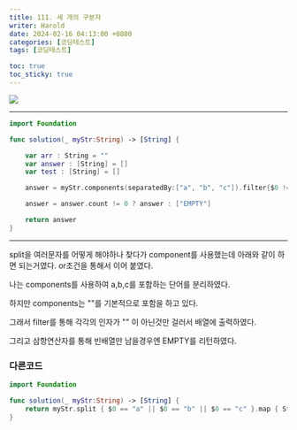 ```yaml
---
title: 111. 세 개의 구분자
writer: Harold
date: 2024-02-16 04:13:00 +0800
categories: [코딩테스트]
tags: [코딩테스트]

toc: true
toc_sticky: true
---
```

![](https://velog.velcdn.com/images/haroldfromk/post/e49ec648-e38c-45e6-b2ba-a333e4670295/image.png)

---
```swift
import Foundation

func solution(_ myStr:String) -> [String] {

    var arr : String = ""
    var answer : [String] = []
    var test : [String] = []

    answer = myStr.components(separatedBy:["a", "b", "c"]).filter{$0 != ""}

    answer = answer.count != 0 ? answer : ["EMPTY"]

    return answer
}
```
---

split을 여러문자를 어떻게 해야하나 찾다가 component를 사용했는데 아래와 같이 하면 되는거였다. or조건을 통해서 이어 붙였다.

나는 components를 사용하여 a,b,c를 포함하는 단어를 분리하였다. 

하지만 components는 ""를 기본적으로 포함을 하고 있다.

그래서 filter를 통해 각각의 인자가 "" 이 아닌것만 걸러서 배열에 출력하였다.

그리고 삼항연산자를 통해 빈배열만 남을경우엔 EMPTY를 리턴하였다.


### 다른코드
```swift
import Foundation

func solution(_ myStr:String) -> [String] {
    return myStr.split { $0 == "a" || $0 == "b" || $0 == "c" }.map { String($0) }
}
```